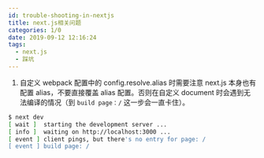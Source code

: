 ```yaml
---
id: trouble-shooting-in-nextjs
title: next.js相关问题
categories: 1/0
date: 2019-09-12 12:16:24
tags:
  - next.js
  - 踩坑
---
```


1. 自定义 webpack 配置中的 config.resolve.alias 时需要注意 next.js 本身也有配置 alias，不要直接覆盖 alias 配置。否则在自定义 document 时会遇到无法编译的情况（到 `build page：/` 这一步会一直卡住）。

```bash
$ next dev
[ wait ]  starting the development server ...
[ info ]  waiting on http://localhost:3000 ...
[ event ] client pings, but there's no entry for page: /
[ event ] build page: /
```
